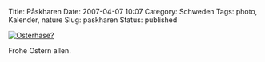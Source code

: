 Title: Påskharen
Date: 2007-04-07 10:07
Category: Schweden
Tags: photo, Kalender, nature
Slug: paskharen
Status: published

[![Osterhase?](/pic/paskhare_s.jpg "Osterhase?")](/pic/paskhare_l.jpg)

Frohe Ostern allen.

